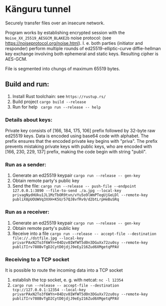 # Känguru tunnel

Securely transfer files over an insecure network.

Program works by establishing encrypted session with the `Noise_XX_25519_AESGCM_BLAKE2b` noise protocol:
(see https://noiseprotocol.org/noise.html). I. e. both parties (initiator and responder) perform multiple rounds of ed25519-elliptic-curve diffie-hellman key exchange involving both ephemeral and static keys. Resulting cipher is AES-GCM.

File is segmented into chungs of maximum 65519 bytes.

## Build and run:

1. Install Rust toolchain: see `https://rustup.rs/`
2. Build project `cargo build --release`
3. Run for help ` cargo run --release -- help`

### Details about keys:
Private key consists of [166, 184, 175, 106] prefix followed by 32-byte raw ed25519 keys.
Data is encoded using base64 code with alphabet.
The prefix ensures that the encoded private key begins with "priva".
The prefix prevents mistaking private keys with public keys, who are encoded with [166, 230, 229, 137] prefix, making the code begin with string "publi".

### Run as a sender:
1. Generate an ed25519 keypair `cargo run --release -- gen-key`
2. Obtain remote party's public key
3. Send the file: `cargo run --release -- push-file --endpoint 127.0.0.1:3890 --file-to-send ./a.jpg --local-key privagNydHUku1JL1MzTbOR9tvn/vYu5o9lWmPTegUjGeLDl --remote-key publiX8pUOUWVq3XXH+K5U/57QJ8vfRv9/d2btLrpHeBuSRq`

### Run as a receiver:
1. Generate an ed25519 keypair `cargo run --release -- gen-key`
2. Obtain remote party's public key
4. Receive into a file `cargo run --release -- accept-file --destination file://./dstfile.jpg --local-key privarPAxN2To3f6WYn+04Dzv0IWfWT5d0n3DGuXx72zu0sy --remote-key publiTIrv788BvTgD2CytD0jdjJ9eEy216Zud6XMgetqPPAV`

### Receiving to a TCP socket
It is possible to route the incoming data into a TCP socket
1. establish the tcp socket, e. g. with netcat: `nc -l 12354`
2. `cargo run --release -- accept-file --destination tcp://127.0.0.1:12354 --local-key privarPAxN2To3f6WYn+04Dzv0IWfWT5d0n3DGuXx72zu0sy --remote-key publiTIrv788BvTgD2CytD0jdjJ9eEy216Zud6XMgetqPPAV` 